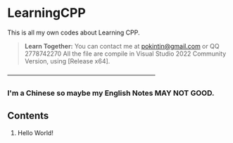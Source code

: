 # LearningCPP
This is all my own codes about Learning CPP.
> **Learn Together:** You can contact me at pokintin@gmail.com or QQ 2778742270
All the file are compile in Visual Studio 2022 Community Version, using [Release x64].

————————————————————————

### I'm a Chinese so maybe my English Notes MAY NOT GOOD.
## Contents
 
1. Hello World!